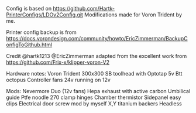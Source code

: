 Config is based on https://github.com/Hartk-PrinterConfigs/LDOv2Config.git
Modifications made for Voron Trident by me.

Printer config backup is from
https://docs.vorondesign.com/community/howto/EricZimmerman/BackupConfigToGithub.html

Credit
@hartk1213
@EricZimmerman
adapted from the excellent work from https://github.com/Frix-x/klipper-voron-V2

Hardware notes:
Voron Trident 300x300
SB toolhead with Optotap 5v
Btt octopus
Controller fans 24v running on 12v

Mods:
Nevermore Duo (12v fans)
Hepa exhaust with active carbon
Umbilical guide
Ptfe noodle
270 clamp hinges
Chamber thermistor
Sidepanel easy clips
Electrical door screw mod by myself
X,Y titanium backers
Headless
